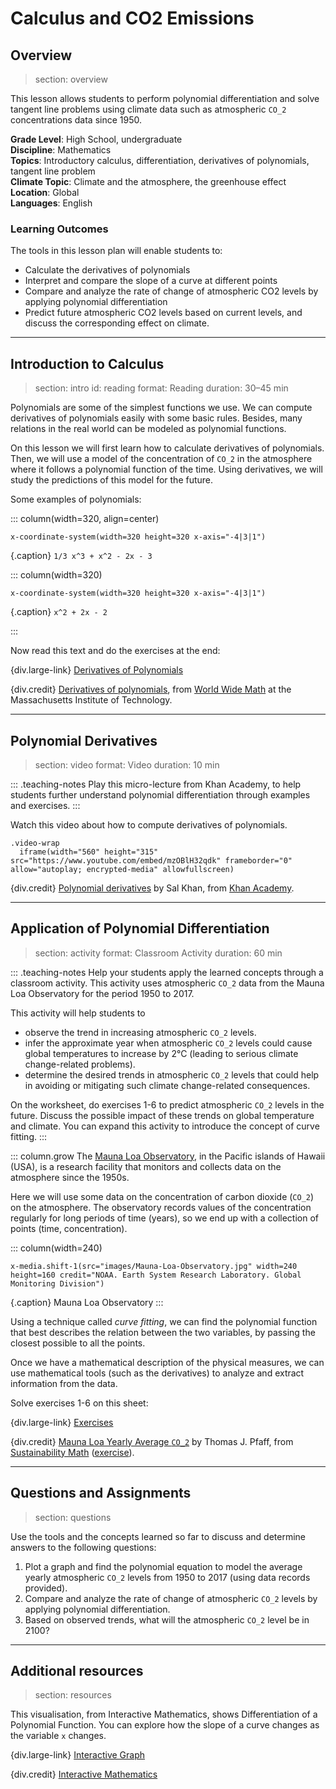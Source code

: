 # Calculus and CO2 Emissions

## Overview
> section: overview

This lesson allows students to perform polynomial differentiation and solve
tangent line problems using climate data such as atmospheric `CO_2`
concentrations data since 1950.

__Grade Level__: High School, undergraduate  
__Discipline__: Mathematics  
__Topics__: Introductory calculus, differentiation, derivatives of polynomials, tangent line problem  
__Climate Topic__: Climate and the atmosphere, the greenhouse effect  
__Location__: Global  
__Languages__: English  

### Learning Outcomes

The tools in this lesson plan will enable students to:

* Calculate the derivatives of polynomials
* Interpret and compare the slope of a curve at different points
* Compare and analyze the rate of change of atmospheric CO2 levels by applying
  polynomial differentiation
* Predict future atmospheric CO2 levels based on current levels, and discuss the
  corresponding effect on climate.

---

## Introduction to Calculus
> section: intro
> id: reading
> format: Reading
> duration: 30–45 min

Polynomials are some of the simplest functions
we use. We can compute derivatives of polynomials easily with
some basic rules. Besides, many relations in the real world can be modeled as
polynomial functions.

On this lesson we will first learn how to calculate derivatives of polynomials.
Then, we will use a model of the concentration of `CO_2` in the atmosphere where
it follows a polynomial function of the time. Using derivatives, we will study
the predictions of this model for the future.

Some examples of polynomials:

::: column(width=320, align=center)

    x-coordinate-system(width=320 height=320 x-axis="-4|3|1")

{.caption} `1/3 x^3 + x^2 - 2x - 3`

::: column(width=320)

    x-coordinate-system(width=320 height=320 x-axis="-4|3|1")

{.caption} `x^2 + 2x - 2`

:::

Now read this text and do the exercises at the end:

{div.large-link} [Derivatives of Polynomials](/resources/co2-calculus/downloads/WorldWebMath-Derivatives_of_Polynomials.pdf)

{div.credit} [Derivatives of polynomials](http://web.mit.edu/wwmath/calculus/differentiation/polynomials.html), from [World Wide Math](http://web.mit.edu/wwmath/index.html) at the Massachusetts Institute of Technology.

---

## Polynomial Derivatives
> section: video
> format: Video
> duration: 10 min

::: .teaching-notes
Play this micro-lecture from Khan Academy, to help students
further understand polynomial differentiation through examples and exercises.
:::

Watch this video about how to compute derivatives of polynomials.

    .video-wrap
      iframe(width="560" height="315" src="https://www.youtube.com/embed/mzOBlH32qdk" frameborder="0" allow="autoplay; encrypted-media" allowfullscreen)

{div.credit} [Polynomial derivatives](https://www.khanacademy.org/math/ap-calculus-ab/ab-differentiation-1-new/ab-2-6a/v/derivative-properties-and-polynomial-derivatives?v=mzOBlH32qdk) by Sal Khan, from [Khan Academy](https://www.khanacademy.org/).

---

## Application of Polynomial Differentiation
> section: activity
> format: Classroom Activity
> duration: 60 min

::: .teaching-notes
Help your students apply the learned concepts through a classroom activity. This
activity uses atmospheric `CO_2` data from the Mauna Loa Observatory for the period 1950 to 2017.

This activity will help students to
* observe the trend in increasing atmospheric `CO_2` levels.
* infer the approximate year when atmospheric `CO_2` levels could cause global
  temperatures to increase by 2°C (leading to serious climate change-related
  problems).
* determine the desired trends in atmospheric `CO_2` levels that could help in
  avoiding or mitigating such climate change-related consequences.

On the worksheet, do exercises 1-6 to predict atmospheric `CO_2` levels in the
future. Discuss the possible impact of these trends on global temperature and
climate. You can expand this activity to introduce the concept of curve fitting.
:::

::: column.grow
The [Mauna Loa Observatory](https://www.esrl.noaa.gov/gmd/obop/mlo/), in the
Pacific islands of Hawaii (USA), is a research facility that monitors and
collects data on the atmosphere since the 1950s.

Here we will use some data on the concentration of carbon dioxide (`CO_2`) on
the atmosphere. The observatory records values of the concentration regularly
for long periods of time (years), so we end up with a collection of points
(time, concentration).

::: column(width=240)

    x-media.shift-1(src="images/Mauna-Loa-Observatory.jpg" width=240 height=160 credit="NOAA. Earth System Research Laboratory. Global Monitoring Division")

{.caption} Mauna Loa Observatory
:::

Using a technique called _curve fitting_, we can find the polynomial function
that best describes the relation between the two variables, by passing the
closest possible to all the points. 

Once we have a mathematical description of the physical measures, we can use
mathematical tools (such as the derivatives) to analyze and extract information
from the data.

Solve exercises 1-6 on this sheet:

{div.large-link} [Exercises](http://sustainabilitymath.org/word/Mauna-Loa-CO2.docx)

<!-- * You will need this data: [Excel file](http://sustainabilitymath.org/excel/Mauna-Loa-CO2.xlsx) -->

{div.credit} [Mauna Loa Yearly Average `CO_2`](http://sustainabilitymath.org/calculus-materials/) by Thomas J. Pfaff, from [Sustainability Math](http://sustainabilitymath.org/) ([exercise](http://sustainabilitymath.org/word/Mauna-Loa-CO2.docx)).

---

## Questions and Assignments
> section: questions

Use the tools and the concepts learned so far to discuss and determine answers to the following questions:

1. Plot a graph and find the polynomial equation to model the average yearly
   atmospheric `CO_2` levels from 1950 to 2017 (using data records provided).
2. Compare and analyze the rate of change of atmospheric `CO_2` levels by applying
   polynomial differentiation.
3. Based on observed trends, what will the atmospheric `CO_2` level be in 2100?

---

## Additional resources
> section: resources

This visualisation, from Interactive Mathematics, shows Differentiation of a
Polynomial Function. You can explore how the slope of a curve changes as the
variable `x` changes.

{div.large-link} [Interactive Graph](https://www.intmath.com/differentiation/derivative-graphs.php)

{div.credit} [Interactive Mathematics](https://www.intmath.com)
